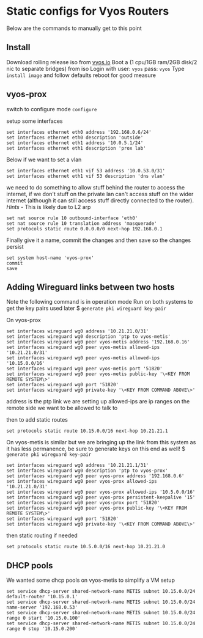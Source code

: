# Static configs for Vyos Routers

Below are the commands to manually get to this point

## Install

Download rolling release iso from [vyos.io](https://vyos.io/)
Boot a (1 cpu/1GB ram/2GB disk/2 nic to separate bridges) from iso
Login with user: `vyos` pass: `vyos`
Type `install image` and follow defaults
reboot for good measure

## vyos-prox
switch to configure mode
`configure`

setup some interfaces
```
set interfaces ethernet eth0 address '192.168.0.6/24'
set interfaces ethernet eth0 description 'outside'
set interfaces ethernet eth1 address '10.0.5.1/24'
set interfaces ethernet eth1 description 'prox lab'
```
Below if we want to set a vlan
```
set interfaces ethernet eth1 vif 53 address '10.0.53.0/31'
set interfaces ethernet eth1 vif 53 description 'dns vlan'
```

we need to do something to allow stuff behind the router to access 
the internet, if we don't stuff on the private lan can't access 
stuff on the wider internet (although it can still access stuff directly 
connected to the router). *Hints* - This is likely due to L2 arp
```
set nat source rule 10 outbound-interface 'eth0'
set nat source rule 10 translation address 'masquerade'
set protocols static route 0.0.0.0/0 next-hop 192.168.0.1
```
Finally give it a name, commit the changes and then save so the changes 
persist
```
set system host-name 'vyos-prox'
commit
save
```

## Adding Wireguard links between two hosts

Note the following command is in operation mode
Run on both systems to get the key pairs used later
$ `generate pki wireguard key-pair`

On vyos-prox
```
set interfaces wireguard wg0 address '10.21.21.0/31'
set interfaces wireguard wg0 description 'ptp to vyos-metis'
set interfaces wireguard wg0 peer vyos-metis address '192.168.0.16'
set interfaces wireguard wg0 peer vyos-metis allowed-ips '10.21.21.0/31'
set interfaces wireguard wg0 peer vyos-metis allowed-ips '10.15.0.0/16'
set interfaces wireguard wg0 peer vyos-metis port '51820'
set interfaces wireguard wg0 peer vyos-metis public-key '\<KEY FROM REMOTE SYSTEM\>'
set interfaces wireguard wg0 port '51820'
set interfaces wireguard wg0 private-key '\<KEY FROM COMMAND ABOVE\>'
```
address is the ptp link we are setting up
allowed-ips are ip ranges on the remote side we want to be allowed to talk to

then to add static routes
```
set protocols static route 10.15.0.0/16 next-hop 10.21.21.1
```

On vyos-metis is similar but we are bringing up the link from this system
as it has less permanence, be sure to generate keys on this end as well!
$ `generate pki wireguard key-pair`

```
set interfaces wireguard wg0 address '10.21.21.1/31'
set interfaces wireguard wg0 description 'ptp to vyos-prox'
set interfaces wireguard wg0 peer vyos-prox address '192.168.0.6'
set interfaces wireguard wg0 peer vyos-prox allowed-ips '10.21.21.0/31'
set interfaces wireguard wg0 peer vyos-prox allowed-ips '10.5.0.0/16'
set interfaces wireguard wg0 peer vyos-prox persistent-keepalive '15'
set interfaces wireguard wg0 peer vyos-prox port '51820'
set interfaces wireguard wg0 peer vyos-prox public-key '\<KEY FROM REMOTE SYSTEM\>'
set interfaces wireguard wg0 port '51820'
set interfaces wireguard wg0 private-key '\<KEY FROM COMMAND ABOVE\>'
```

then static routing if needed
```
set protocols static route 10.5.0.0/16 next-hop 10.21.21.0
```

## DHCP pools

We wanted some dhcp pools on vyos-metis to simplify a VM setup
```
set service dhcp-server shared-network-name METIS subnet 10.15.0.0/24 default-router '10.15.0.1'
set service dhcp-server shared-network-name METIS subnet 10.15.0.0/24 name-server '192.168.0.53'
set service dhcp-server shared-network-name METIS subnet 10.15.0.0/24 range 0 start '10.15.0.100'
set service dhcp-server shared-network-name METIS subnet 10.15.0.0/24 range 0 stop '10.15.0.200'
```
